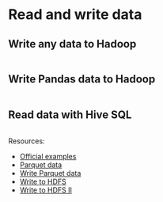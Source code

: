 # Read and write data

## Write any data to Hadoop

```python

```

## Write Pandas data to Hadoop

```python

```

## Read data with Hive SQL

```python

```

Resources:
- [Official examples](https://github.com/apache/spark/blob/master/examples/src/main/python/sql/arrow.py)
- [Parquet data](https://sparkbyexamples.com/spark/spark-read-write-files-from-hdfs-txt-csv-avro-parquet-json/)
- [Write Parquet data](https://kontext.tech/column/spark/257/write-and-read-parquet-files-in-hdfs-through-sparkscala)
- [Write to HDFS](https://saagie.zendesk.com/hc/en-us/articles/360029759552-PySpark-Read-and-Write-Files-from-HDFS)
- [Write to HDFS II](https://saagie.zendesk.com/hc/en-us/articles/360030094231-Spark-Scala-Read-Write-files-from-HDFS)
